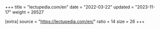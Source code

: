 +++
title = "lectupedia.com/en"
date = "2022-03-22"
updated = "2023-11-17"
weight = 26527

[extra]
source = "https://lectupedia.com/en/"
ratio = 14
size = 26
+++
